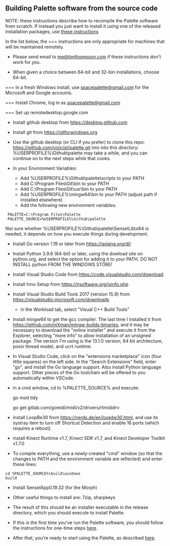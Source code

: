 ## Building Palette software from the source code

NOTE: these instructions describe how
to recompile the Palette software from scratch.
If instead you just want to install it using one of the
released installation packages, use
<a href=installation.md>these instructions</a>

In the list below, the === instructions are only appropriate for machines that will be maintained remotely.

- Please send email to me@timthompson.com if these instructions don't work for you.

- When given a choice between 64-bit and 32-bin installations, choose 64-bit.

=== In a fresh Windows install, use spacepalette@gmail.com for the Microsoft and Google accounts.

=== Install Chrome, log in as spacepalette@gmail.com

=== Set up remotedesktop.google.com

- Install github desktop from https://desktop.github.com

- Install git from https://gitforwindows.org

- Use the github desktop (or CLI if you prefer) to clone this repo:
      https://github.com/vizicist/palette.git into
  into this directory: 
	%USERPROFILE%\Github\palette
   may take a while, and you can continue on to the next steps while that cooks.

- In your Environment Variables:
	- Add %USERPROFILE%\Github\palette\scripts to your PATH
 	- Add C:\Program Files\Git\bin to your PATH
	- Add C:\Program Files\Git\usr\bin to your PATH
 	- Add %USERPROFILE%\mingw64\bin to your PATH (adjust path if installed elsewhere)
	- Add the following new environment variables:
```
 PALETTE=C:\Program Files\Palette
 PALETTE_SOURCE=%USERPROFILE%\Github\palette
```
Not sure whether %USERPROFILE%\Github\palette\SenselLib\x64 is needed, it depends on how you execute things during development.

- Install Go version 1.19 or later from https://golang.org/dl/

- Install Python 3.9.6 (64-bit) or later, using the dowload site on python.org,
  and select the option for adding it to your PATH.
  DO NOT INSTALL python FROM THE WINDOWS STORE!

- Install Visual Studio Code from https://code.visualstudio.com/download

- Install Inno Setup from https://jrsoftware.org/isinfo.php

- Install Visual Studio Build Tools 2017 (version 15.9) from https://visualstudio.microsoft.com/downloads

	- in the Workload tab, select "Visual C++ Build Tools"
<p>

- Install mingw64 to get the gcc compiler.
The last time I installed it from https://github.com/niXman/mingw-builds-binaries, and it may be necessary to download
the "online installer" and execute it from the Explorer, selecting "more info" to allow installation of an unsigned package.
The version I'm using is the 13.1.0 version, 64 bit architecture, posix thread model, and ucrt runtime.

- In Visual Studio Code, click on the "extensions marketplace" icon (four little squares) on the left side.
  In the "Search Extensions" field, enter "go", and install the Go language support.
  Also install Python language support.
  Other pieces of the Go toolchain will be offered to you automatically within VSCode.

- in a cmd window, cd to %PALETTE_SOURCE% and execute:

	go mod tidy

	go get gitlab.com/gomidi/midi/v2/drivers/rtmididrv

- install LoopBe30 from https://nerds.de/en/loopbe30.html, and use its systray item to
turn off Shortcut Detection and enable 16 ports (which requires a reboot).

- install Kinect Runtime v1.7, Kinect SDK v1.7, and Kinect Developer Toolkit v1.7.0

- To compile everything, use a newly-created "cmd" window (so that the changes to PATH and the environment variable are reflected) and enter these lines:

```
cd %PALETTE_SOURCE%\build\windows
build
```

- Install SenselApp0.19.32 (for the Morph)

- Other useful things to install are:  7zip, sharpkeys
- The result of this should be an installer executable in the release directory,
which you should execute to install Palette.

- If this is the first time you've run the Palette software, you should follow the instructions for one-time steps
<a href=installation.md>here</a>.

- After that, you're ready to start using the Palette, as described 
<a href=starting_and_using.md>here</a>.

